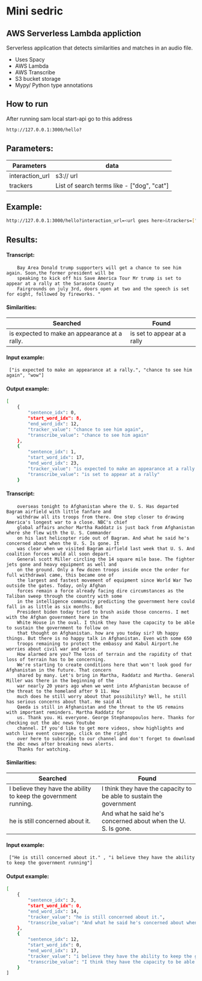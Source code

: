 # Mini sedric
## AWS Serverless Lambda appliction

Serverless application that detects similarities and matches in an audio file.
* Uses Spacy
* AWS Lambda
* AWS Transcribe
* S3 bucket storage
* Mypy/ Python type annotations

## How to run

After running sam local start-api go to this address
```sh
http://127.0.0.1:3000/hello?
```

## Parameters:

| Parameters | data |
| ------ | ------ |
| interaction_url | s3:// url  |
| trackers | List of search terms like - ["dog", "cat"] |

## Example:
```sh
http://127.0.0.1:3000/hello?interaction_url=<url goes here>&trackers=["hello sir, how are you?"]
```

## Results:

#### Transcript:

		Bay Area Donald trump supporters will get a chance to see him again. Soon,the former president will be
		speaking to kick off his Save America Tour Mr trump is set to appear at a rally at the Sarasota County
		Fairgrounds on july 3rd, doors open at two and the speech is set for eight, followed by fireworks. "

#### Similarities:
| Searched | Found |
| ------ | ------ |
| is expected to make an appearance at a rally. |is set to appear at a rally  |

#### Input example:
     ["is expected to make an appearance at a rally.", "chance to see him again", "wow"]

#### Output example:
```sh
[
    {
        "sentence_idx": 0,
        "start_word_idx": 8,
        "end_word_idx": 12,
        "tracker_value": "chance to see him again",
        "transcribe_value": "chance to see him again"
    },
    {
        "sentence_idx": 1,
        "start_word_idx": 17,
        "end_word_idx": 23,
        "tracker_value": "is expected to make an appearance at a rally.",
        "transcribe_value": "is set to appear at a rally"
    }
```

#### Transcript:

		overseas tonight to Afghanistan where the U. S. Has departed Bagram airfield with little fanfare and
        withdraw all its troops from there. One step closer to drawing America's longest war to a close. NBC's chief
        global affairs anchor Martha Raddatz is just back from Afghanistan where she flew with the U. S. Commander
        on his last helicopter ride out of Bagram. And what he said he's concerned about when the U. S. Is gone. It
        was clear when we visited Bagram airfield last week that U. S. And coalition forces would all soon depart.
        General scott Miller circling the 14 square mile base. The fighter jets gone and heavy equipment as well and
        on the ground. Only a few dozen troops inside once the order for full withdrawal came, this became one of
        the largest and fastest movement of equipment since World War Two outside the gates. Today, only Afghan
        forces remain a force already facing dire circumstances as the Taliban sweep through the country with some
        in the intelligence community predicting the government here could fall in as little as six months. But
        President biden today tried to brush aside those concerns. I met with the Afghan government here in the
        White House in the oval. I think they have the capacity to be able to sustain the government to follow on
        that thought on Afghanistan. how are you today sir? Uh happy things. But there is no happy talk in Afghanistan. Even with some 650 
        troops remaining to protect the embassy and Kabul Airport.he worries about civil war and worse.
        How alarmed are you? The loss of terrain and the rapidity of that loss of terrain has to be concerning.
        We're starting to create conditions here that won't look good for Afghanistan in the future. That concern
        shared by many. Let's bring in Martha, Raddatz and Martha. General Miller was there in the beginning of the
        war nearly 20 years ago when we went into Afghanistan because of the threat to the homeland after 9 11. How
        much does he still worry about that possibility? Well, he still has serious concerns about that. He said Al
        Qaeda is still in Afghanistan and the threat to the US remains with important reminders. Martha Raddatz for
        us. Thank you. Hi everyone. George Stephanopoulos here. Thanks for checking out the abc news Youtube
        channel. If you'd like to get more videos, show highlights and watch live event coverage, click on the right 
        over here to subscribe to our channel and don't forget to download the abc news after breaking news alerts. 
        Thanks for watching. 
   
#### Similarities:
| Searched | Found |
| ------ | ------ |
| I believe they have the ability to keep the government running. |I think they have the capacity to be able to sustain the government  |     
| he is still concerned about it. |And what he said he's concerned about when the U. S. Is gone. |     
#### Input example:
     ["He is still concerned about it." , "i believe they have the ability to keep the government running"]

#### Output example:
```sh
[
    {
        "sentence_idx": 3,
        "start_word_idx": 0,
        "end_word_idx": 14,
        "tracker_value": "he is still concerned about it.",
        "transcribe_value": "And what he said he's concerned about when the U. S. Is gone."
    },
    {
        "sentence_idx": 12,
        "start_word_idx": 0,
        "end_word_idx": 17,
        "tracker_value": "i believe they have the ability to keep the government running",
        "transcribe_value": "I think they have the capacity to be able to sustain the government to follow on that thought"
    }
]
```
